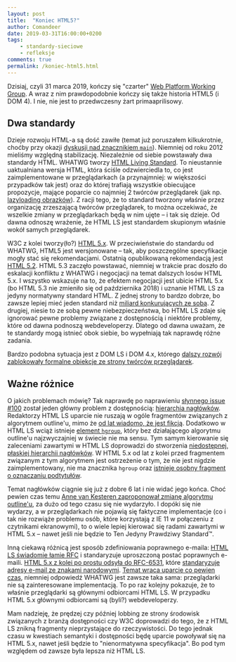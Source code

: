 ```yaml
---
layout: post
title:  "Koniec HTML5?"
author: Comandeer
date: 2019-03-31T16:00:00+0200
tags: 
    - standardy-sieciowe
    - refleksje
comments: true
permalink: /koniec-html5.html
---
```


Dzisiaj, czyli 31 marca 2019, kończy się "czarter" [Web Platform Working Group](https://www.w3.org/WebPlatform/WG/). A wraz z nim prawdopodobnie kończy się także historia HTML5 (i DOM 4). I nie, nie jest to przedwczesny żart primaaprilisowy.

## Dwa standardy

Dzieje rozwoju HTML-a są dość zawiłe (temat już poruszałem kilkukrotnie, choćby przy okazji [dyskusji nad znacznikiem `main`](https://blog.comandeer.pl/refleksje/a11y/2018/01/23/zawieszenie-broni.html)). Niemniej od roku 2012 mieliśmy względną stabilizację. Niezależnie od siebie powstawały dwa standardy HTML. WHATWG tworzy [HTML Living Standard](https://html.spec.whatwg.org/multipage/). To nieustannie uaktualniana wersja HTML, która ściśle odzwierciedla to, co jest zaimplementowane w przeglądarkach (a przynajmniej: w większości przypadków tak jest) oraz do której trafiają wszystkie obiecujące propozycje, mające poparcie co najmniej 2 twórców przeglądarek (jak np. [lazyloading obrazków](https://github.com/whatwg/html/pull/3752)). Z racji tego, że to standard tworzony właśnie przez organizację zrzeszającą twórców przeglądarek, to można oczekiwać, że wszelkie zmiany w przeglądarkach będą w nim ujęte – i tak się dzieje. Od dawna odnoszę wrażenie, że HTML LS jest standardem skupionym właśnie wokół samych przeglądarek.

W3C z kolei tworzy(ło?) [HTML 5.x](https://w3c.github.io/html/). W przeciwieństwie do standardu od WHATWG, HTML5 jest wersjonowane – tak, aby poszczególne specyfikacje mogły stać się rekomendacjami. Ostatnią opublikowaną rekomendacją jest [HTML 5.2](https://www.w3.org/TR/html52/). HTML 5.3 zaczęło powstawać, niemniej w trakcie prac doszło do eskalacji konfliktu z WHATWG i negocjacji na temat dalszych losów HTML 5.x. I wszystko wskazuje na to, że efektem negocjacji jest ubicie HTML 5.x (bo HTML 5.3 nie zmieniło się od października 2018) i uznanie HTML LS za jedyny normatywny standard HTML. Z jednej strony to bardzo dobrze, bo zawsze lepiej mieć jeden standard niż [miliard konkurujących ze sobą](https://xkcd.com/927/). Z drugiej, niesie to ze sobą pewne niebezpieczeństwa, bo HTML LS zdaje się ignorować pewne problemy związane z dostępnością i niektóre problemy, które od dawna podnoszą webdeveloperzy. Dlatego od dawna uważam, że te standardy mogą istnieć obok siebie, bo wypełniają tak naprawdę różne zadania.

Bardzo podobna sytuacja jest z DOM LS i DOM 4.x, którego [dalszy rozwój zablokowały formalne obiekcje ze strony twórców przeglądarek](https://github.com/w3c/dom/issues/175).

## Ważne różnice

O jakich problemach mówię? Tak naprawdę po naprawieniu [słynnego issue #100](https://github.com/whatwg/html/issues/100) został jeden główny problem z dostępnością: [hierarchia nagłówków](https://github.com/whatwg/html/issues/83). Redaktorzy HTML LS uparcie nie ruszają w ogóle fragmentów związanych z algorytmem outline'u, mimo że [od lat wiadomo, że jest fikcją](https://developer.paciellogroup.com/blog/2013/10/html5-document-outline/). Dodatkowo w HTML LS wciąż istnieje [element `hgroup`](https://html.spec.whatwg.org/multipage/sections.html#the-hgroup-element), który bez działającego algorytmu outline'u najzwyczajniej w świecie nie ma sensu. Tym samym kierowanie się zaleceniami zawartymi w HTML LS doprowadzi do stworzenia [niedostępnej, płaskiej hierarchii nagłówków](https://blog.comandeer.pl/html-css/a11y/2017/07/04/o-naglowkach-slow-kilka.html). W HTML 5.x od lat z kolei przed fragmentem związanym z tym algorytmem jest ostrzeżenie o tym, że nie jest nigdzie zaimplementowany, nie ma znacznika `hgroup` oraz [istnieje osobny fragment o oznaczaniu podtytułów](https://w3c.github.io/html/common-idioms-without-dedicated-elements.html#subheadings-subtitles-alternative-titles-and-taglines).

Temat nagłówków ciągnie się już z dobre 6 lat i nie widać jego końca. Choć pewien czas temu [Anne van Kesteren zaproponował zmianę algorytmu outline'u](https://github.com/whatwg/html/pull/3499), za dużo od tego czasu się nie wydarzyło. I dopóki się nie wydarzy, a w przeglądarkach nie pojawią się faktyczne implementacje (co i tak nie rozwiąże problemu osób, które korzystają z IE 11 w połączeniu z czytnikami ekranowymi), to o wiele lepiej kierować się radami zawartymi w HTML 5.x – nawet jeśli nie będzie to Ten Jedyny Prawdziwy Standard™.

Inną ciekawą różnicą jest sposób zdefiniowania poprawnego e-maila: [HTML LS świadomie łamie RFC](https://html.spec.whatwg.org/multipage/input.html#valid-e-mail-address) i standaryzuje uproszczoną postać poprawnych e-maili. [HTML 5.x z kolei po prostu odsyła do RFC-6531](https://w3c.github.io/html/sec-forms.html#valid-e-mail-address), które [standaryzuje adresy e-mail ze znakami narodowymi](https://tools.ietf.org/html/rfc6531). [Temat wraca uparcie co pewien czas](https://github.com/whatwg/html/issues/4089), niemniej odpowiedź WHATWG jest zawsze taka sama: przeglądarki nie są zainteresowane implementacją. To po raz kolejny pokazuje, że to właśnie przeglądarki są głównymi odbiorcami HTML LS. W przypadku HTML 5.x głównymi odbiorcami są (byli?) webdeveloperzy.

Mam nadzieję, że prędzej czy później lobbing ze strony środowisk związanych z branżą dostępności czy W3C doprowadzi do tego, że z HTML LS znikną fragmenty nieprzystające do rzeczywistości. Do tego jednak czasu w kwestiach semantyki i dostępności będę uparcie powoływał się na HTML 5.x, nawet jeśli będzie to "nienormatywna specyfikacja". Bo pod tym względem od zawsze była lepsza niż HTML LS.
